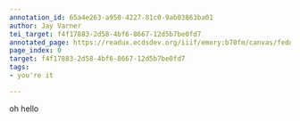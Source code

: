 ```yaml
---
annotation_id: 65a4e263-a950-4227-81c0-9ab03863ba01
author: Jay Varner
tei_target: f4f17883-2d58-4bf6-8667-12d5b7be0fd7
annotated_page: https://readux.ecdsdev.org/iiif/emory:b70fm/canvas/fedora:emory:gz698
page_index: 0
target: f4f17883-2d58-4bf6-8667-12d5b7be0fd7
tags:
- you're it

---
```

<p>oh hello</p>